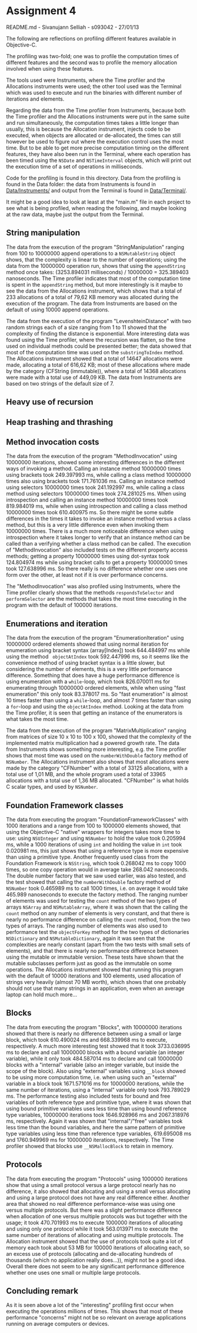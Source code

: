 Assignment 4
============
README.md - Sivanujann Selliah - s093042 - 27/01/13

The following are reflections on profiling different features available in Objective-C.

The profiling was two-fold; one was to profile the computation times of different features and the second was to profile the memory allocation involved when using these features.

The tools used were Instruments, where the Time profiler and the Allocations instruments were used; the other tool used was the Terminal which was used to execute and run the binaries with different number of iterations and elements.

Regarding the data from the Time profiler from Instruments, because both the Time profiler and the Allocations instruments were put in the same suite and run simultaneously, the computation times takes a little longer than usually, this is because the Allocation instrument, injects code to be executed, when objects are allocated or de-allocated, the times can still however be used to figure out where the execution control uses the most time. But to be able to get more precise computation timing on the different features, they have also been run in the Terminal, where each operation has been timed using the `NSDate` and `NSTimeInterval` objects, which will print out the execution time of a set of operations in milliseconds.

Code for the profiling is found in this directory. Data from the profiling is found in the Data folder: the data from Instruments is found in [Data/Instruments/](Data/Instruments/ "Link to Data/Instruments/") and output from the Terminal is found in [Data/Terminal/](Data/Terminal/ "Link to Data/Terminal/").

It might be a good idea to look at least at the "main.m" file in each project to see what is being profiled, when reading the following, and maybe looking at the raw data, maybe just the output from the Terminal.

String manipulation
-------------------
The data from the execution of the program "StringManipulation" ranging from 100 to 10000000 append operations to a `NSMutableString` object shows, that the complexity is linear to the number of operations; using the data from the 10000000 operation run, shows that using the `appendString` method once takes: (3253.894031 milliseconds) / 10000000 = 325.389403 nanoseconds. The Time profiler indicates that most of the computation time is spent in the `appendString` method, but more interestingly is it maybe to see the data from the Allocations instrument, which shows that a total of 233 allocations of a total of 79,62 KB memory was allocated during the execution of the program. The data from Instruments are based on the default of using 10000 append operations.

The data from the execution of the program "LevenshteinDistance" with two random strings each of a size ranging from 1 to 11 showed that the complexity of finding the distance is exponential. More interesting data was found using the Time profiler, where the recursion was flatten, so the time used on individual methods could be presented better; the data showed that most of the computation time was used on the `substringToIndex` method. The Allocations instrument showed that a total of 14647 allocations were made, allocating a total of 616,62 KB; most of these allocations where made by the category (CFString (immutable)), where a total of 14368 allocations were made with a total use of 449,09 KB. The data from Instruments are based on two strings of the default size of 7.

Heavy use of recursion
----------------------

Heap trashing and thrashing
---------------------------

Method invocation costs
-----------------------
The data from the execution of the program "MethodInvocation" using 10000000 iterations, showed some interesting differences in the different ways of invoking a method. Calling an instance method 10000000  times using brackets took 249.397993 ms, while calling a class method 10000000 times  also using brackets took 171.761036 ms. Calling an instance method using selectors 10000000 times took 241.192997 ms, while calling a class method using selectors 10000000 times took 274.281025 ms. When using introspection and calling an instance method 10000000 times took 819.984019 ms, while when using introspection and calling a class method 10000000 times took 610.400975 ms.  So there might be some subtle differences in the times it takes to invoke an instance method versus a class method, but this is a very little difference even when invoking them 10000000 times. There is a much more noticeable difference when using introspection where it takes longer to verify that an instance method can be called than a verifying whether a class method can be called. The execution of "MethodInvocation" also included tests on the different property access methods; getting a property 10000000 times using dot-syntax took 124.804974 ms while using bracket calls to get a property 10000000 times  took 127.638996 ms. So there really is no difference whether one uses one form over the other, at least not if it is over performance concerns.

The "MethodInvocation" was also profiled using Instruments, where the Time profiler clearly shows that the methods `respondsToSelector` and `performSelector` are the methods that takes the most time executing in the program with the default of 100000 iterations.

Enumerations and iteration
--------------------------
The data from the execution of the program "EnumerationIteration" using 10000000 ordered elements showed that using normal iteration for enumeration using bracket syntax (array[Index]) took 644.484997 ms while using the method ` objectAtIndex` took 592.447996 ms, so it seems like the convenience method of using bracket syntax is a little slower, but considering the number of elements, this is a very little performance difference. Something that does have a huge performance difference is using enumeration with a `while`-loop, which took 826.070011 ms for enumerating through 10000000 ordered elements, while when using "fast enumeration" this only took 83.378017 ms. So "fast enumeration" is almost 10 times faster than using a `while`-loop, and almost 7 times faster than using a `for`-loop and using the `objectAtIndex` method. Looking at the data from the Time profiler, it is seen that getting an instance of the enumerators is what takes the most time.

The data from the execution of the program "MatrixMultiplication" ranging from matrices of size 10 x 10 to 100 x 100, showed that the complexity of the implemented matrix multiplication had a powered growth rate.  The data from Instruments shows something more interesting, e.g. the Time profiler shows that most time was used on the `numberWithDouble` factory method of `NSNumber`. The Allocations instrument also shows that most allocations were made by the category "CFNumber" with a total of 33125 allocations, with a total use of 1,01 MB, and the whole program used a total of 33965 allocations with a total use of 1,36 MB allocated. "CFNumber" is what holds C scalar types, and used by `NSNumber`.

Foundation Framework classes
----------------------------
The data from executing the program "FoundationFrameworkClasses" with 1000 iterations and a range from 100 to 1000000 elements showed, that using the Objective-C "native" wrappers for integers takes more time to use: using `NSUInteger` and using `NSNumber` to hold the value took 0.205994 ms, while a 1000 iterations of using `int` and holding the value in `int` took 0.020981 ms, this just shows that using a reference type is more expensive than using a primitive type. Another frequently used class from the Foundation Framework is `NSString`, which took 0.268042 ms to copy 1000 times, so one copy operation would in average take 268.042 nanoseconds. The double number factory that we saw used earlier, was also tested, and the test showed that calling the `numberWithDouble` factory method of `NSNumber` took 0.465989 ms to call 1000 times, i.e. on average it would take 465.989 nanoseconds to execute the factory method. The ranging number of elements was used for testing the `count` method of the two types of arrays `NSArray` and `NSMutableArray`, where it was shown that the calling the `count` method on any number of elements is very constant, and that there is nearly no performance difference on calling the `count` method, from the two types of arrays. The ranging number of elements was also used to performance test the `objectForKey` method for the two types of dictionaries `NSDictionary` and `NSMutableDictionary`, again it was seen that the complexities are nearly constant (apart from the two tests with small sets of elements), and that there is nearly no performance difference between using the mutable or immutable version. These tests have shown that the mutable subclasses perform just as good as the immutable on some operations. The Allocations instrument showed that running this program with the default of 10000 iterations and 100 elements, used allocation of strings very heavily (almost 70 MB worth), which shows that one probably should not use that many strings in an application, even when an average laptop can hold much more...

Blocks
------
The data from executing the program "Blocks", with 10000000 iterations showed that there is nearly no difference between using a small or large block, which took 610.490024 ms and 668.339968 ms to execute, respectively.  A much more interesting test showed that it took 3733.036995 ms to declare and call 10000000 blocks with a bound variable (an integer variable), while it only took 484.587014 ms to declare and call 10000000 blocks with a "internal" variable (also an integer variable, but inside the scope of the block). Also using "external" variables using `__block` showed to be using more computation time, i.e. when using such an "external" variable in a block took 1671.571016 ms for  10000000 iterations, while the same number of iterations, using a "internal" variable only took 793.789029 ms. The performance testing also included tests for bound and free variables of both reference type and primitive type, where it was shown that using bound primitive variables uses less time than using bound reference type variables, 10000000 iterations took 1646.928966 ms and 2067.318976 ms, respectively. Again it was shown that "internal"/"free" variables took less time than the bound variables, and here the same pattern of primitive type variables using less time than reference type variables, 619.695008 ms and 1760.949969 ms for 10000000 iterations, respectively. The Time profiler showed that blocks use `__NSMallocBlock` to retain in memory.

Protocols
---------
The data from executing the program "Protocols" using 1000000 iterations show that using a small protocol versus a large protocol nearly has no difference, it also showed that allocating and using a small versus allocating and using a large protocol does not have any real difference either. Another area that showed no real difference performance-wise was using one versus multiple protocols. But there was a slight performance difference when allocation of one versus multiple protocols was but together with the usage; it took 470.701993 ms to execute 1000000 iterations of allocating and using only one protocol while it took 563.013971 ms to execute the same number of iterations of allocating and using multiple protocols. The Allocation instrument showed that the use of protocols took quite a lot of memory each took about 53 MB for 100000 iterations of allocating each, so an excess use of protocols (allocating and de-allocating hundreds of thousands (which no application really does...)), might not be a good idea. Overall there does not seem to be any significant performance difference whether one uses one small or multiple large protocols.

Concluding remark
-----------------
As it is seen above a lot of the "interesting" profiling first occur when executing the operations millions of times. This shows that most of these performance "concerns" might not be so relevant on average applications running on average computers or devices.

